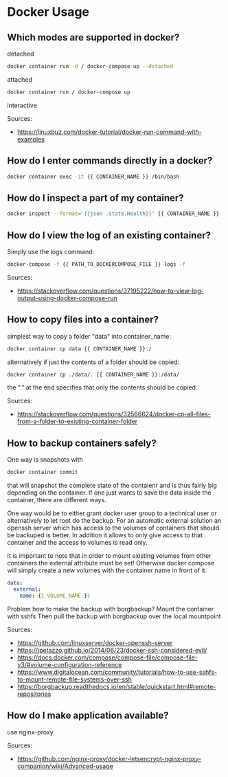 # Docker Usage

## Which modes are supported in docker?

detached

``` bash
docker container run -d / docker-compose up --detached
```

attached

``` bash
docker container run / docker-compose up
```

interactive

Sources:

- <https://linuxbuz.com/docker-tutorial/docker-run-command-with-examples>

## How do I enter commands directly in a docker?

``` bash
docker container exec -it {{ CONTAINER_NAME }} /bin/bash
```

## How do I inspect a part of my container?

``` bash
docker inspect --format='{{json .State.Health}}' {{ CONTAINER_NAME }}
```

## How do I view the log of an existing container?

Simply use the logs command:

``` bash
docker-compose -f {{ PATH_TO_DOCKERCOMPOSE_FILE }} logs -f
```

Sources:

- <https://stackoverflow.com/questions/37195222/how-to-view-log-output-using-docker-compose-run>

## How to copy files into a container?

simplest way to copy a folder "data" into container_name:

``` bash
docker container cp data {{ CONTAINER_NAME }}:/
```

alternatively if just the contents of a folder should be copied:

``` bash
docker container cp ./data/. {{ CONTAINER_NAME }}:/data/
```

the "." at the end specifies that only the contents should be copied.

Sources:

- <https://stackoverflow.com/questions/32566624/docker-cp-all-files-from-a-folder-to-existing-container-folder>

## How to backup containers safely?

One way is snapshots with

``` bash
docker container commit
```

that will snapshot the complete state of the contaienr and is thus fairly big depending on the container. If one just wants to save the data inside the container, there are different ways.

One way would be to either grant docker user group to a technical user or alternatively to let root do the backup. For an automatic external solution an openssh server which has access to the volumes of containers that should be backuped is better. In addition it allows to only give access to that container and the access to volumes is read only.

It is important to note that in order to mount existing volumes from other containers the external attribute must be set! Otherwise docker compose will simply create a new volumes with the container name in front of it.

``` yaml
data:
  external:
    name: {{ VOLUME_NAME }}
```

Problem how to make the backup with borgbackup?
Mount the container with sshfs
Then pull the backup with borgbackup over the local mountpoint

Sources:

- <https://github.com/linuxserver/docker-openssh-server>
- <https://jpetazzo.github.io/2014/06/23/docker-ssh-considered-evil/>
- <https://docs.docker.com/compose/compose-file/compose-file-v3/#volume-configuration-reference>
- <https://www.digitalocean.com/community/tutorials/how-to-use-sshfs-to-mount-remote-file-systems-over-ssh>
- <https://borgbackup.readthedocs.io/en/stable/quickstart.html#remote-repositories>

## How do I make application available?

use nginx-proxy

Sources:

- <https://github.com/nginx-proxy/docker-letsencrypt-nginx-proxy-companion/wiki/Advanced-usage>
